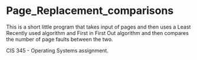 # Page_Replacement_comparisons

This is a short little program that takes input of pages and then uses a Least Recently used algorithm and First in First Out
algorithm and then compares the number of page faults between the two. 

CIS 345 - Operating Systems assignment.
